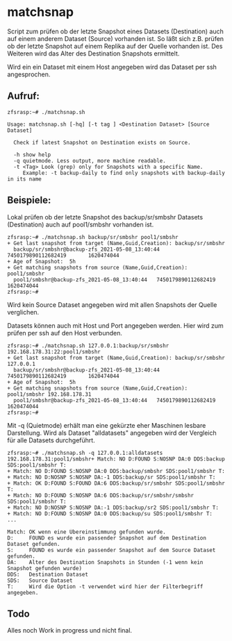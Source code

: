 # matchsnap

Script zum prüfen ob der letzte Snapshot eines Datasets (Destination) auch auf einem anderem Dataset (Source) vorhanden ist.
So läßt sich z.B. prüfen ob der letzte Snapshot auf einem Replika auf der Quelle vorhanden ist. 
Des Weiteren wird das Alter des Destination Snapshots ermittelt.

Wird ein ein Dataset mit einem Host angegeben wird das Dataset per ssh angesprochen.

## Aufruf:
```  
zfsrasp:~# ./matchsnap.sh

Usage: matchsnap.sh [-hq] [-t tag ] <Destination Dataset> [Source Dataset]

  Check if latest Snapshot on Destination exists on Source.

  -h show help
  -q quietmode. Less output, more machine readable.
  -t <Tag> Look (grep) only for Snapshots with a specific Name.
     Example: -t backup-daily to find only snapshots with backup-daily in its name
```
## Beispiele:
Lokal prüfen ob der letzte Snapshot des backup/sr/smbshr Datasets (Destination) auch auf pool1/smbshr vorhanden ist.
```
zfsrasp:~# ./matchsnap.sh backup/sr/smbshr pool1/smbshr
+ Get last snapshot from target (Name,Guid,Creation): backup/sr/smbshr
  backup/sr/smbshr@backup-zfs_2021-05-08_13:40:44       7450179890112682419       1620474044
+ Age of Snapshot:  5h
+ Get matching snapshots from source (Name,Guid,Creation): pool1/smbshr
  pool1/smbshr@backup-zfs_2021-05-08_13:40:44   7450179890112682419     1620474044
zfsrasp:~#

```
Wird kein Source Dataset angegeben wird mit allen Snapshots der Quelle verglichen.

Datasets können auch mit Host und Port angegeben werden.
Hier wird zum prüfen per ssh auf den Host verbunden.
```
zfsrasp:~# ./matchsnap.sh 127.0.0.1:backup/sr/smbshr 192.168.178.31:22:pool1/smbshr
+ Get last snapshot from target (Name,Guid,Creation): backup/sr/smbshr 127.0.0.1
  backup/sr/smbshr@backup-zfs_2021-05-08_13:40:44       7450179890112682419       1620474044
+ Age of Snapshot:  5h
+ Get matching snapshots from source (Name,Guid,Creation): pool1/smbshr 192.168.178.31
  pool1/smbshr@backup-zfs_2021-05-08_13:40:44   7450179890112682419     1620474044
zfsrasp:~#
```

Mit -q (Quietmode) erhält man eine gekürzte eher Maschinen lesbare Darstellung.
Wird als Dataset "alldatasets" angegeben wird der Vergleich für alle Datasets durchgeführt.
```
zfsrasp:~# ./matchsnap.sh -q 127.0.0.1:alldatasets 192.168.178.31:pool1/smbshr+ Match: NO D:FOUND S:NOSNP DA:0 DDS:backup SDS:pool1/smbshr T:
+ Match: NO D:FOUND S:NOSNP DA:0 DDS:backup/smbshr SDS:pool1/smbshr T:
+ Match: NO D:NOSNP S:NOSNP DA:-1 DDS:backup/sr SDS:pool1/smbshr T:
+ Match: OK D:FOUND S:FOUND DA:6 DDS:backup/sr/smbshr SDS:pool1/smbshr T:
+ Match: NO D:FOUND S:NOSNP DA:6 DDS:backup/sr/smbshr/smbshr SDS:pool1/smbshr T:
+ Match: NO D:NOSNP S:NOSNP DA:-1 DDS:backup/sr2 SDS:pool1/smbshr T:
+ Match: NO D:FOUND S:NOSNP DA:0 DDS:backup/su SDS:pool1/smbshr T:
...
```
```
Match: OK wenn eine Übereinstimmung gefunden wurde.
D:     FOUND es wurde ein passender Snapshot auf dem Destination Dataset gefunden.
S:     FOUND es wurde ein passender Snapshot auf dem Source Dataset gefunden.
DA:    Alter des Destination Snapshots in Stunden (-1 wenn kein Snapshot gefunden wurde)
DDS:   Destination Dataset 
SDS:   Source Dataset 
T:     Wird die Option -t verwendet wird hier der Filterbegriff angegeben.
```

## Todo
Alles noch Work in progress und nicht final.
